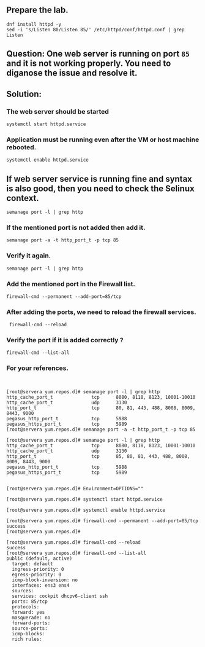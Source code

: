 ## Prepare the lab. 
```
dnf install httpd -y
sed -i 's/Listen 80/Listen 85/' /etc/httpd/conf/httpd.conf | grep Listen

```

## Question: One web server is running on port `85` and it is not working properly. You need to diganose the issue and resolve it.


## Solution:

### The web server should be started
```
systemctl start httpd.service
```
### Application must be running even after the VM or host machine rebooted.
```
systemctl enable httpd.service
```

## If web server service is running fine and syntax is also good, then you need to check the Selinux context. 
```
semanage port -l | grep http
```

### If the mentioned port is not added then add it.
```
semanage port -a -t http_port_t -p tcp 85
```

### Verify it again. 
```
semanage port -l | grep http
```
### Add the mentioned port in the Firewall list. 
```
firewall-cmd --permanent --add-port=85/tcp
```
### After adding the ports, we need to reload the firewall services. 
```
 firewall-cmd --reload
```

### Verify the port if it is added correctly ?

```
firewall-cmd --list-all
```

### For your references.

```


[root@servera yum.repos.d]# semanage port -l | grep http
http_cache_port_t              tcp      8080, 8118, 8123, 10001-10010
http_cache_port_t              udp      3130
http_port_t                    tcp      80, 81, 443, 488, 8008, 8009, 8443, 9000
pegasus_http_port_t            tcp      5988
pegasus_https_port_t           tcp      5989
[root@servera yum.repos.d]# semanage port -a -t http_port_t -p tcp 85

[root@servera yum.repos.d]# semanage port -l | grep http
http_cache_port_t              tcp      8080, 8118, 8123, 10001-10010
http_cache_port_t              udp      3130
http_port_t                    tcp      85, 80, 81, 443, 488, 8008, 8009, 8443, 9000
pegasus_http_port_t            tcp      5988
pegasus_https_port_t           tcp      5989


[root@servera yum.repos.d]# Environment=OPTIONS=""

[root@servera yum.repos.d]# systemctl start httpd.service

[root@servera yum.repos.d]# systemctl enable httpd.service

[root@servera yum.repos.d]# firewall-cmd --permanent --add-port=85/tcp
success
[root@servera yum.repos.d]#

[root@servera yum.repos.d]# firewall-cmd --reload 
success
[root@servera yum.repos.d]# firewall-cmd --list-all
public (default, active)
  target: default
  ingress-priority: 0
  egress-priority: 0
  icmp-block-inversion: no
  interfaces: ens3 ens4
  sources: 
  services: cockpit dhcpv6-client ssh
  ports: 85/tcp
  protocols: 
  forward: yes
  masquerade: no
  forward-ports: 
  source-ports: 
  icmp-blocks: 
  rich rules: 

```
